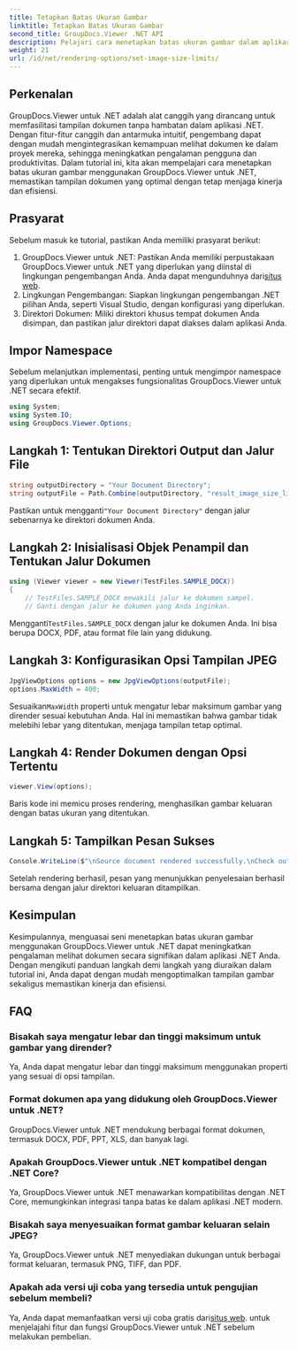 ```yaml
---
title: Tetapkan Batas Ukuran Gambar
linktitle: Tetapkan Batas Ukuran Gambar
second_title: GroupDocs.Viewer .NET API
description: Pelajari cara menetapkan batas ukuran gambar dalam aplikasi .NET dengan mudah menggunakan GroupDocs.Viewer untuk .NET, sehingga meningkatkan pengalaman melihat dokumen.
weight: 21
url: /id/net/rendering-options/set-image-size-limits/
---
```

## Perkenalan
GroupDocs.Viewer untuk .NET adalah alat canggih yang dirancang untuk memfasilitasi tampilan dokumen tanpa hambatan dalam aplikasi .NET. Dengan fitur-fitur canggih dan antarmuka intuitif, pengembang dapat dengan mudah mengintegrasikan kemampuan melihat dokumen ke dalam proyek mereka, sehingga meningkatkan pengalaman pengguna dan produktivitas. Dalam tutorial ini, kita akan mempelajari cara menetapkan batas ukuran gambar menggunakan GroupDocs.Viewer untuk .NET, memastikan tampilan dokumen yang optimal dengan tetap menjaga kinerja dan efisiensi.
## Prasyarat
Sebelum masuk ke tutorial, pastikan Anda memiliki prasyarat berikut:
1.  GroupDocs.Viewer untuk .NET: Pastikan Anda memiliki perpustakaan GroupDocs.Viewer untuk .NET yang diperlukan yang diinstal di lingkungan pengembangan Anda. Anda dapat mengunduhnya dari[situs web](https://releases.groupdocs.com/viewer/net/).
2. Lingkungan Pengembangan: Siapkan lingkungan pengembangan .NET pilihan Anda, seperti Visual Studio, dengan konfigurasi yang diperlukan.
3. Direktori Dokumen: Miliki direktori khusus tempat dokumen Anda disimpan, dan pastikan jalur direktori dapat diakses dalam aplikasi Anda.

## Impor Namespace
Sebelum melanjutkan implementasi, penting untuk mengimpor namespace yang diperlukan untuk mengakses fungsionalitas GroupDocs.Viewer untuk .NET secara efektif.
```csharp
using System;
using System.IO;
using GroupDocs.Viewer.Options;
```
## Langkah 1: Tentukan Direktori Output dan Jalur File
```csharp
string outputDirectory = "Your Document Directory";
string outputFile = Path.Combine(outputDirectory, "result_image_size_limit.jpg");
```
 Pastikan untuk mengganti`"Your Document Directory"` dengan jalur sebenarnya ke direktori dokumen Anda.
## Langkah 2: Inisialisasi Objek Penampil dan Tentukan Jalur Dokumen
```csharp
using (Viewer viewer = new Viewer(TestFiles.SAMPLE_DOCX))
{
    // TestFiles.SAMPLE_DOCX mewakili jalur ke dokumen sampel.
    // Ganti dengan jalur ke dokumen yang Anda inginkan.
```
 Mengganti`TestFiles.SAMPLE_DOCX` dengan jalur ke dokumen Anda. Ini bisa berupa DOCX, PDF, atau format file lain yang didukung.
## Langkah 3: Konfigurasikan Opsi Tampilan JPEG
```csharp
JpgViewOptions options = new JpgViewOptions(outputFile);
options.MaxWidth = 400;
```
 Sesuaikan`MaxWidth` properti untuk mengatur lebar maksimum gambar yang dirender sesuai kebutuhan Anda. Hal ini memastikan bahwa gambar tidak melebihi lebar yang ditentukan, menjaga tampilan tetap optimal.
## Langkah 4: Render Dokumen dengan Opsi Tertentu
```csharp
viewer.View(options);
```
Baris kode ini memicu proses rendering, menghasilkan gambar keluaran dengan batas ukuran yang ditentukan.
## Langkah 5: Tampilkan Pesan Sukses
```csharp
Console.WriteLine($"\nSource document rendered successfully.\nCheck output in {outputDirectory}.");
```
Setelah rendering berhasil, pesan yang menunjukkan penyelesaian berhasil bersama dengan jalur direktori keluaran ditampilkan.

## Kesimpulan
Kesimpulannya, menguasai seni menetapkan batas ukuran gambar menggunakan GroupDocs.Viewer untuk .NET dapat meningkatkan pengalaman melihat dokumen secara signifikan dalam aplikasi .NET Anda. Dengan mengikuti panduan langkah demi langkah yang diuraikan dalam tutorial ini, Anda dapat dengan mudah mengoptimalkan tampilan gambar sekaligus memastikan kinerja dan efisiensi.
## FAQ
### Bisakah saya mengatur lebar dan tinggi maksimum untuk gambar yang dirender?
Ya, Anda dapat mengatur lebar dan tinggi maksimum menggunakan properti yang sesuai di opsi tampilan.
### Format dokumen apa yang didukung oleh GroupDocs.Viewer untuk .NET?
GroupDocs.Viewer untuk .NET mendukung berbagai format dokumen, termasuk DOCX, PDF, PPT, XLS, dan banyak lagi.
### Apakah GroupDocs.Viewer untuk .NET kompatibel dengan .NET Core?
Ya, GroupDocs.Viewer untuk .NET menawarkan kompatibilitas dengan .NET Core, memungkinkan integrasi tanpa batas ke dalam aplikasi .NET modern.
### Bisakah saya menyesuaikan format gambar keluaran selain JPEG?
Ya, GroupDocs.Viewer untuk .NET menyediakan dukungan untuk berbagai format keluaran, termasuk PNG, TIFF, dan PDF.
### Apakah ada versi uji coba yang tersedia untuk pengujian sebelum membeli?
 Ya, Anda dapat memanfaatkan versi uji coba gratis dari[situs web](https://releases.groupdocs.com/viewer/net/). untuk menjelajahi fitur dan fungsi GroupDocs.Viewer untuk .NET sebelum melakukan pembelian.